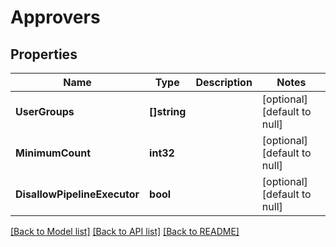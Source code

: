 # Approvers

## Properties
Name | Type | Description | Notes
------------ | ------------- | ------------- | -------------
**UserGroups** | **[]string** |  | [optional] [default to null]
**MinimumCount** | **int32** |  | [optional] [default to null]
**DisallowPipelineExecutor** | **bool** |  | [optional] [default to null]

[[Back to Model list]](../README.md#documentation-for-models) [[Back to API list]](../README.md#documentation-for-api-endpoints) [[Back to README]](../README.md)

